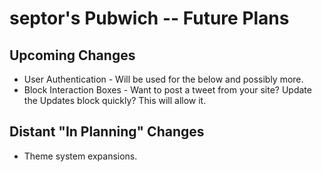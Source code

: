 septor's Pubwich -- Future Plans
===================

Upcoming Changes
-------------------------------------------------
* User Authentication - Will be used for the below and possibly more.
* Block Interaction Boxes - Want to post a tweet from your site? Update the Updates block quickly? This will allow it.

Distant "In Planning" Changes
-------------------------------------------------
* Theme system expansions.